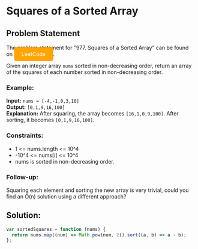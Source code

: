 # Squares of a Sorted Array

## Problem Statement

The problem statement for "977. Squares of a Sorted Array" can be found on <a href="https://leetcode.com/problems/squares-of-a-sorted-array/description/" style="background-color:#FFA500;color:#fff;padding:10px 20px;text-decoration:none;border-radius:5px;">LeetCode</a>.


Given an integer array `nums` sorted in non-decreasing order, return an array of the squares of each number sorted in non-decreasing order.

### Example:

**Input:** `nums = [-4,-1,0,3,10]`  
**Output:** `[0,1,9,16,100]`  
**Explanation:** After squaring, the array becomes `[16,1,0,9,100]`. After sorting, it becomes `[0,1,9,16,100]`.

### Constraints:

- 1 <= nums.length <= 10^4
- -10^4 <= nums[i] <= 10^4
- nums is sorted in non-decreasing order.

### Follow-up:

Squaring each element and sorting the new array is very trivial, could you find an O(n) solution using a different approach?

## Solution:

```javascript
var sortedSquares = function (nums) {
  return nums.map((num) => Math.pow(num, 2)).sort((a, b) => a - b);
};
